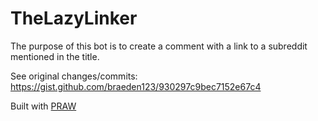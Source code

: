 # TheLazyLinker
The purpose of this bot is to create a comment with a link to a subreddit mentioned in the title.

See original changes/commits: https://gist.github.com/braeden123/930297c9bec7152e67c4

Built with [PRAW](https://praw.readthedocs.org)
